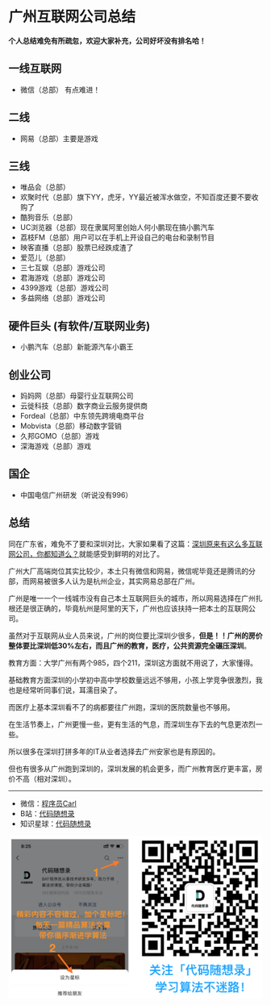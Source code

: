 
<p align="center">
  <a href="https://mp.weixin.qq.com/s/QVF6upVMSbgvZy8lHZS3CQ"><img src="https://img.shields.io/badge/知识星球-代码随想录-blue" alt=""></a>
  <a href="https://mp.weixin.qq.com/s/b66DFkOp8OOxdZC_xLZxfw"><img src="https://img.shields.io/badge/刷题-微信群-green" alt=""></a>
  <a href="https://img-blog.csdnimg.cn/20201210231711160.png"><img src="https://img.shields.io/badge/公众号-代码随想录-brightgreen" alt=""></a>
  <a href="https://space.bilibili.com/525438321"><img src="https://img.shields.io/badge/B站-代码随想录-orange" alt=""></a>
</p>

# 广州互联网公司总结

**个人总结难免有所疏忽，欢迎大家补充，公司好坏没有排名哈！**

## 一线互联网

* 微信（总部） 有点难进！

## 二线
* 网易（总部）主要是游戏

## 三线

* 唯品会（总部）
* 欢聚时代（总部）旗下YY，虎牙，YY最近被浑水做空，不知百度还要不要收购了
* 酷狗音乐（总部）
* UC浏览器（总部）现在隶属阿里创始人何小鹏现在搞小鹏汽车
* 荔枝FM（总部）用户可以在手机上开设自己的电台和录制节目
* 映客直播（总部）股票已经跌成渣了
* 爱范儿（总部）
* 三七互娱（总部）游戏公司
* 君海游戏（总部）游戏公司
* 4399游戏（总部）游戏公司
* 多益网络（总部）游戏公司

## 硬件巨头 (有软件/互联网业务)
* 小鹏汽车（总部）新能源汽车小霸王

## 创业公司

* 妈妈网（总部）母婴行业互联网公司
* 云徙科技（总部）数字商业云服务提供商
* Fordeal（总部）中东领先跨境电商平台
* Mobvista（总部）移动数字营销
* 久邦GOMO（总部）游戏
* 深海游戏（总部）游戏

## 国企

* 中国电信广州研发（听说没有996）


## 总结

同在广东省，难免不了要和深圳对比，大家如果看了这篇：[深圳原来有这么多互联网公司，你都知道么？](https://mp.weixin.qq.com/s/3VJHF2zNohBwDBxARFIn-Q)就能感受到鲜明的对比了。

广州大厂高端岗位其实比较少，本土只有微信和网易，微信呢毕竟还是腾讯的分部，而网易被很多人认为是杭州企业，其实网易总部在广州。

广州是唯一一个一线城市没有自己本土互联网巨头的城市，所以网易选择在广州扎根还是很正确的，毕竟杭州是阿里的天下，广州也应该扶持一把本土的互联网公司。

虽然对于互联网从业人员来说，广州的岗位要比深圳少很多，**但是！！广州的房价整体要比深圳低30%左右，而且广州的教育，医疗，公共资源完全碾压深圳**。

教育方面：大学广州有两个985，四个211，深圳这方面就不用说了，大家懂得。

基础教育方面深圳的小学初中高中学校数量远远不够用，小孩上学竞争很激烈，我也是经常听同事们说，耳濡目染了。

而医疗上基本深圳看不了的病都要往广州跑，深圳的医院数量也不够用。

在生活节奏上，广州更慢一些，更有生活的气息，而深圳生存下去的气息更浓烈一些。

所以很多在深圳打拼多年的IT从业者选择去广州安家也是有原因的。

但也有很多从广州跑到深圳的，深圳发展的机会更多，而广州教育医疗更丰富，房价不高（相对深圳）。




------------------------

* 微信：[程序员Carl](https://mp.weixin.qq.com/s/b66DFkOp8OOxdZC_xLZxfw)
* B站：[代码随想录](https://space.bilibili.com/525438321)
* 知识星球：[代码随想录](https://mp.weixin.qq.com/s/QVF6upVMSbgvZy8lHZS3CQ)


![](../../pics/公众号.png)

